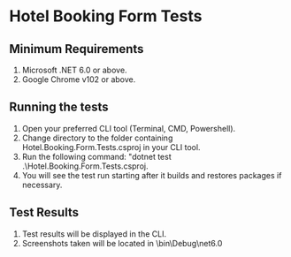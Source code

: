 # Hotel Booking Form Tests

## Minimum Requirements
1. Microsoft .NET 6.0 or above.
2. Google Chrome v102 or above.

## Running the tests
1. Open your preferred CLI tool (Terminal, CMD, Powershell).
2. Change directory to the folder containing Hotel.Booking.Form.Tests.csproj in your CLI tool.
3. Run the following command: "dotnet test .\Hotel.Booking.Form.Tests.csproj.
4. You will see the test run starting after it builds and restores packages if necessary. 

## Test Results
1. Test results will be displayed in the CLI.
2. Screenshots taken will be located in \bin\Debug\net6.0

